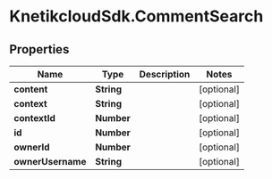 # KnetikcloudSdk.CommentSearch

## Properties
Name | Type | Description | Notes
------------ | ------------- | ------------- | -------------
**content** | **String** |  | [optional] 
**context** | **String** |  | [optional] 
**contextId** | **Number** |  | [optional] 
**id** | **Number** |  | [optional] 
**ownerId** | **Number** |  | [optional] 
**ownerUsername** | **String** |  | [optional] 


